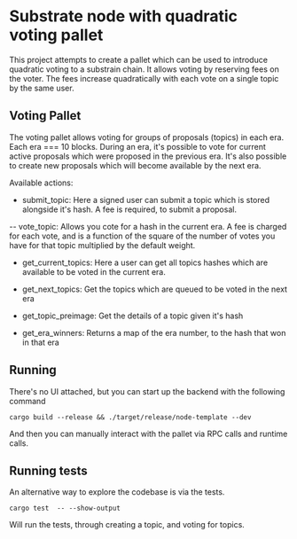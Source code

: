 # Substrate node with quadratic voting pallet

This project attempts to create a pallet which can be used to introduce quadratic voting to a substrain chain.
It allows voting by reserving fees on the voter. The fees increase quadratically with each vote on a single topic by the same user.

## Voting Pallet

The voting pallet allows voting for groups of proposals (topics) in each era. Each era === 10 blocks.
During an era, it's possible to vote for current active proposals which were proposed in the previous era.
It's also possible to create new proposals which will become available by the next era.

Available actions:

- submit_topic:
    Here a signed user can submit a topic which is stored alongside it's hash.
    A fee is required, to submit a proposal.

-- vote_topic:
    Allows you cote for a hash in the current era. A fee is charged for each vote,
    and is a function of the square of the number of votes you have for that topic multiplied by the default weight.

- get_current_topics:
    Here a user can get all topics hashes which are available to be voted in the current era.

- get_next_topics:
    Get the topics which are queued to be voted in the next era

- get_topic_preimage:
    Get the details of a topic given it's hash

- get_era_winners:
    Returns a map of the era number, to the hash that won in that era


## Running
There's no UI attached, but you can start up the backend with the following command

```
cargo build --release && ./target/release/node-template --dev
```

And then you can manually interact with the pallet via RPC calls and runtime calls.

## Running tests
An alternative way to explore the codebase is via the tests. 

```
cargo test  -- --show-output

```
Will run the tests, through creating a topic, and voting for topics.
